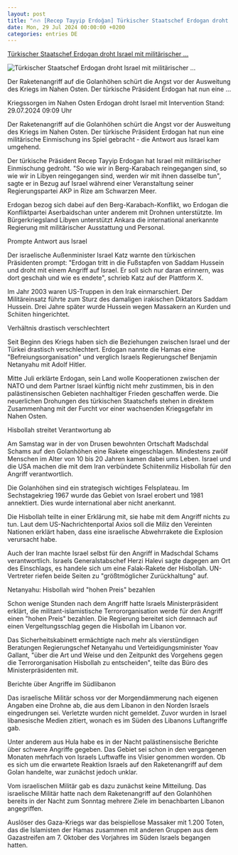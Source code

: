 ```yaml
---
layout: post
title: "🔥🔥 [Recep Tayyip Erdoğan] Türkischer Staatschef Erdogan droht Israel mit militärischer ..."
date: Mon, 29 Jul 2024 00:00:00 +0200
categories: entries DE
---
```

[Türkischer Staatschef Erdogan droht Israel mit militärischer ...](https://www.tagesschau.de/ausland/asien/israel-erdogan-drohung-100.html)

![Türkischer Staatschef Erdogan droht Israel mit militärischer ...](https://images.tagesschau.de/image/fcedda31-4f54-42a7-830a-5a2de3e15449/AAABkP1QkdU/AAABjwnlFvA/16x9-1280/erdogan-1120.jpg)

Der Raketenangriff auf die Golanhöhen schürt die Angst vor der Ausweitung des Kriegs im Nahen Osten. Der türkische Präsident Erdogan hat nun eine ...

Kriegssorgen im Nahen Osten Erdogan droht Israel mit Intervention Stand: 29.07.2024 09:09 Uhr

Der Raketenangriff auf die Golanhöhen schürt die Angst vor der Ausweitung des Kriegs im Nahen Osten. Der türkische Präsident Erdogan hat nun eine militärische Einmischung ins Spiel gebracht - die Antwort aus Israel kam umgehend.

Der türkische Präsident Recep Tayyip Erdogan hat Israel mit militärischer Einmischung gedroht. "So wie wir in Berg-Karabach reingegangen sind, so wie wir in Libyen reingegangen sind, werden wir mit ihnen dasselbe tun", sagte er in Bezug auf Israel während einer Veranstaltung seiner Regierungspartei AKP in Rize am Schwarzen Meer.

Erdogan bezog sich dabei auf den Berg-Karabach-Konflikt, wo Erdogan die Konfliktpartei Aserbaidschan unter anderem mit Drohnen unterstützte. Im Bürgerkriegsland Libyen unterstützt Ankara die international anerkannte Regierung mit militärischer Ausstattung und Personal.

Prompte Antwort aus Israel

Der israelische Außenminister Israel Katz warnte den türkischen Präsidenten prompt: "Erdogan tritt in die Fußstapfen von Saddam Hussein und droht mit einem Angriff auf Israel. Er soll sich nur daran erinnern, was dort geschah und wie es endete", schrieb Katz auf der Plattform X.

Im Jahr 2003 waren US-Truppen in den Irak einmarschiert. Der Militäreinsatz führte zum Sturz des damaligen irakischen Diktators Saddam Hussein. Drei Jahre später wurde Hussein wegen Massakern an Kurden und Schiiten hingerichtet.

Verhältnis drastisch verschlechtert

Seit Beginn des Kriegs haben sich die Beziehungen zwischen Israel und der Türkei drastisch verschlechtert. Erdogan nannte die Hamas eine "Befreiungsorganisation" und verglich Israels Regierungschef Benjamin Netanyahu mit Adolf Hitler.

Mitte Juli erklärte Erdogan, sein Land wolle Kooperationen zwischen der NATO und dem Partner Israel künftig nicht mehr zustimmen, bis in den palästinensischen Gebieten nachhaltiger Frieden geschaffen werde. Die neuerlichen Drohungen des türkischen Staatschefs stehen in direktem Zusammenhang mit der Furcht vor einer wachsenden Kriegsgefahr im Nahen Osten.

Hisbollah streitet Verantwortung ab

Am Samstag war in der von Drusen bewohnten Ortschaft Madschdal Schams auf den Golanhöhen eine Rakete eingeschlagen. Mindestens zwölf Menschen im Alter von 10 bis 20 Jahren kamen dabei ums Leben. Israel und die USA machen die mit dem Iran verbündete Schiitenmiliz Hisbollah für den Angriff verantwortlich.

Die Golanhöhen sind ein strategisch wichtiges Felsplateau. Im Sechstagekrieg 1967 wurde das Gebiet von Israel erobert und 1981 annektiert. Dies wurde international aber nicht anerkannt.

Die Hisbollah teilte in einer Erklärung mit, sie habe mit dem Angriff nichts zu tun. Laut dem US-Nachrichtenportal Axios soll die Miliz den Vereinten Nationen erklärt haben, dass eine israelische Abwehrrakete die Explosion verursacht habe.

Auch der Iran machte Israel selbst für den Angriff in Madschdal Schams verantwortlich. Israels Generalstabschef Herzi Halevi sagte dagegen am Ort des Einschlags, es handele sich um eine Falak-Rakete der Hisbollah. UN-Vertreter riefen beide Seiten zu "größtmöglicher Zurückhaltung" auf.

Netanyahu: Hisbollah wird "hohen Preis" bezahlen

Schon wenige Stunden nach dem Angriff hatte Israels Ministerpräsident erklärt, die militant-islamistische Terrororganisation werde für den Angriff einen "hohen Preis" bezahlen. Die Regierung bereitet sich demnach auf einen Vergeltungsschlag gegen die Hisbollah im Libanon vor.

Das Sicherheitskabinett ermächtigte nach mehr als vierstündigen Beratungen Regierungschef Netanyahu und Verteidigungsminister Yoav Gallant, "über die Art und Weise und den Zeitpunkt des Vorgehens gegen die Terrororganisation Hisbollah zu entscheiden", teilte das Büro des Ministerpräsidenten mit.

Berichte über Angriffe im Südlibanon

Das israelische Militär schoss vor der Morgendämmerung nach eigenen Angaben eine Drohne ab, die aus dem Libanon in den Norden Israels eingedrungen sei. Verletzte wurden nicht gemeldet. Zuvor wurden in Israel libanesische Medien zitiert, wonach es im Süden des Libanons Luftangriffe gab.

Unter anderem aus Hula habe es in der Nacht palästinensische Berichte über schwere Angriffe gegeben. Das Gebiet sei schon in den vergangenen Monaten mehrfach von Israels Luftwaffe ins Visier genommen worden. Ob es sich um die erwartete Reaktion Israels auf den Raketenangriff auf dem Golan handelte, war zunächst jedoch unklar.

Vom israelischen Militär gab es dazu zunächst keine Mitteilung. Das israelische Militär hatte nach dem Raketenangriff auf den Golanhöhen bereits in der Nacht zum Sonntag mehrere Ziele im benachbarten Libanon angegriffen.

Auslöser des Gaza-Kriegs war das beispiellose Massaker mit 1.200 Toten, das die Islamisten der Hamas zusammen mit anderen Gruppen aus dem Gazastreifen am 7. Oktober des Vorjahres im Süden Israels begangen hatten.

